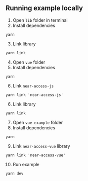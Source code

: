 ## Running example locally

1. Open `lib` folder in terminal
2. Install dependencies

```
yarn
```

3. Link library

```
yarn link
```

4. Open `vue` folder
5. Install dependencies

```
yarn
```

6. Link `near-access-js`

```
yarn link 'near-access-js'
```

6. Link library
```
yarn link
```

7. Open `vue-example` folder
8. Install dependencies

```
yarn
```

9. Link `near-access-vue` library

```
yarn link 'near-access-vue'
```

10. Run example

```
yarn dev
```